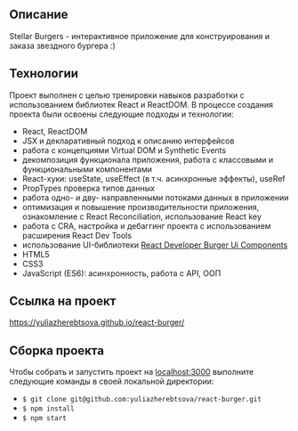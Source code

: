 ## Описание

Stellar Burgers - интерактивное приложение для конструирования и заказа звездного бургера :)

## Технологии

Проект выполнен с целью тренировки навыков разработки с использованием библиотек React и ReactDOM. В процессе создания проекта были освоены следующие подходы и технологии:

- React, ReactDOM
- JSX и декларативный подход к описанию интерфейсов
- работа с концепциями Virtual DOM и Synthetic Events
- декомпозиция функционала приложения, работа с классовыми и функциональными компонентами
- React-хуки: useState, useEffect (в т.ч. асинхронные эффекты), useRef
- PropTypes проверка типов данных
- работа одно- и дву- направленными потоками данных в приложении
- оптимизация и повышение производительности приложения, ознакомление с React Reconciliation, использование React key
- работа с CRA, настройка и дебаггинг проекта с использованием расширения React Dev Tools 
- использование UI-библиотеки [React Developer Burger Ui Components](https://yandex-praktikum.github.io/react-developer-burger-ui-components/docs/)
- HTML5
- CSS3
- JavaScript (ES6): асинхронность, работа с API, ООП

## Ссылка на проект

https://yuliazherebtsova.github.io/react-burger/

## Сборка проекта

Чтобы собрать и запустить проект на [localhost:3000](http://localhost:3000) выполните следующие команды в своей локальной директории:

- `$ git clone git@github.com:yuliazherebtsova/react-burger.git`
- `$ npm install`
- `$ npm start`